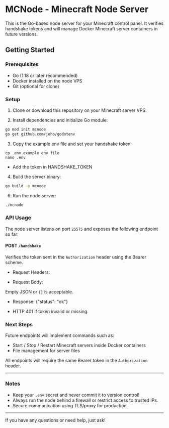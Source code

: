 # MCNode - Minecraft Node Server

This is the Go-based node server for your Minecraft control panel. It verifies handshake tokens and will manage Docker Minecraft server containers in future versions.

## Getting Started

### Prerequisites

- Go (1.18 or later recommended)
- Docker installed on the node VPS
- Git (optional for clone)

### Setup

1. Clone or download this repository on your Minecraft server VPS.

2. Install dependencies and initialize Go module:
```bash
go mod init mcnode
go get github.com/joho/godotenv
```

3. Copy the example env file and set your handshake token:
```
cp .env.example env file
nano .env
```
- Add the token in HANDSHAKE_TOKEN

4. Build the server binary:
```bash
go build -o mcnode
```
6. Run the node server:
```bash
./mcnode
```

### API Usage

The node server listens on port `25575` and exposes the following endpoint so far:

#### POST `/handshake`

Verifies the token sent in the `Authorization` header using the Bearer scheme.

- Request Headers:

- Request Body:

Empty JSON or `{}` is acceptable.

- Response:
{"status": "ok"}


- HTTP 401 if token invalid or missing.

### Next Steps

Future endpoints will implement commands such as:

- Start / Stop / Restart Minecraft servers inside Docker containers
- File management for server files

All endpoints will require the same Bearer token in the `Authorization` header.

---

### Notes

- Keep your `.env` secret and never commit it to version control!
- Always run the node behind a firewall or restrict access to trusted IPs.
- Secure communication using TLS/proxy for production.

---

If you have any questions or need help, just ask!
